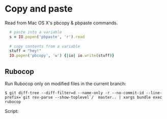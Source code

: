 # Copy and paste

Read from Mac OS X's pbcopy & pbpaste commands.
 
```ruby
  # paste into a variable
  s = IO.popen('pbpaste', 'r').read
  
  # copy contents from a variable
  stuff = "hey!"
  IO.popen('pbcopy', 'w') {|io| io.write(stuff)}
```

## Rubocop

Run Rubocop only on modified files in the current branch:
```
$ git diff-tree --diff-filter=d --name-only -r --no-commit-id --line-prefix=`git rev-parse --show-toplevel`/  master.. | xargs bundle exec rubocop 
```

Script:
```

```
